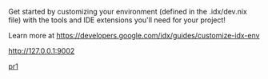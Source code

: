 Get started by customizing your environment (defined in the .idx/dev.nix file) with the tools and IDE extensions you'll need for your project!

Learn more at https://developers.google.com/idx/guides/customize-idx-env

http://127.0.0.1:9002

[pr1](xrsrc/pr1/index.html)
